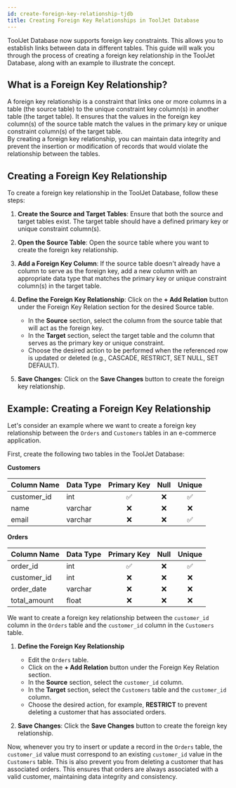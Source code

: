 ```yaml
---
id: create-foreign-key-relationship-tjdb
title: Creating Foreign Key Relationships in ToolJet Database
---
```

<div style={{paddingBottom:'24px'}}>

ToolJet Database now supports foreign key constraints. This allows you to establish links between data in different tables. This guide will walk you through the process of creating a foreign key relationship in the ToolJet Database, along with an example to illustrate the concept.

## What is a Foreign Key Relationship?

A foreign key relationship is a constraint that links one or more columns in a table (the source table) to the unique constraint key column(s) in another table (the target table). It ensures that the values in the foreign key column(s) of the source table match the values in the primary key or unique constraint column(s) of the target table.<br/>
By creating a foreign key relationship, you can maintain data integrity and prevent the insertion or modification of records that would violate the relationship between the tables.

## Creating a Foreign Key Relationship
To create a foreign key relationship in the ToolJet Database, follow these steps:

1. **Create the Source and Target Tables**: Ensure that both the source and target tables exist. The target table should have a defined primary key or unique constraint column(s).

2. **Open the Source Table**: Open the source table where you want to create the foreign key relationship.

3. **Add a Foreign Key Column**: If the source table doesn't already have a column to serve as the foreign key, add a new column with an appropriate data type that matches the primary key or unique constraint column(s) in the target table.

4. **Define the Foreign Key Relationship**: Click on the **+ Add Relation** button under the Foreign Key Relation section for the desired Source table.
   - In the **Source** section, select the column from the source table that will act as the foreign key.
   - In the **Target** section, select the target table and the column that serves as the primary key or unique constraint.
   - Choose the desired action to be performed when the referenced row is updated or deleted (e.g., CASCADE, RESTRICT, SET NULL, SET DEFAULT).

5. **Save Changes**: Click on the **Save Changes** button to create the foreign key relationship.

## Example: Creating a Foreign Key Relationship

Let's consider an example where we want to create a foreign key relationship between the `Orders` and `Customers` tables in an e-commerce application.

First, create the following two tables in the ToolJet Database:

**Customers**

| Column Name | Data Type | Primary Key    | Null | Unique  |
|-------------|-----------|:--------------:|:------:|:--------:|
| customer_id | int       | ✅             | ❌    | ✅      |
| name        | varchar   | ❌             | ❌    | ❌      |
| email       | varchar   | ❌             | ❌    | ✅      |

**Orders**

| Column Name  | Data Type | Primary Key    | Null | Unique  |
|--------------|-----------|:--------------:|:------:|:--------:|
| order_id     | int       |  ✅            | ❌    | ✅      |
| customer_id  | int       |  ❌            | ❌    | ❌      |
| order_date   | varchar   |  ❌            | ❌    | ❌      |
| total_amount | float     |  ❌            | ❌    | ❌      |

We want to create a foreign key relationship between the `customer_id` column in the `Orders` table and the `customer_id` column in the `Customers` table.

1. **Define the Foreign Key Relationship**
   - Edit the `Orders` table.
   - Click on the **+ Add Relation** button under the Foreign Key Relation section.
   - In the **Source** section, select the `customer_id` column.
   - In the **Target** section, select the `Customers` table and the `customer_id` column.
   - Choose the desired action, for example, **RESTRICT** to prevent deleting a customer that has associated orders.

3. **Save Changes**: Click the **Save Changes** button to create the foreign key relationship.

Now, whenever you try to insert or update a record in the `Orders` table, the `customer_id` value must correspond to an existing `customer_id` value in the `Customers` table. This is also prevent you from deleting a customer that has associated orders. This ensures that orders are always associated with a valid customer, maintaining data integrity and consistency.

</div>

